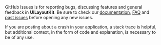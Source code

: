 GitHub Issues is for reporting bugs, discussing features and general feedback in **UILayoutKit**. Be sure to check our [documentation](http://cocoadocs.org/docsets/UILayoutKit), [FAQ](https://github.com/Strobocop/UILayoutKit/wiki/FAQ) and [past issues](https://github.com/Strobocop/UILayoutKit/issues?state=closed) before opening any new issues.

If you are posting about a crash in your application, a stack trace is helpful, but additional context, in the form of code and explanation, is necessary to be of any use.
